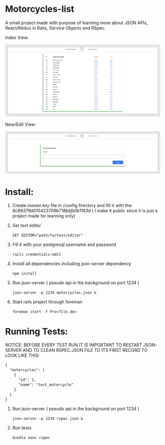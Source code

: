 # Motorcycles-list

A small project made with purpose of learning more about JSON APIs, React/Redux in Rails, Service Objects and RSpec.

Index View:

![Alt text](app/assets/images/readme1.png?raw=true "Readme img")

New/Edit View:

![Alt text](app/assets/images/readme2.png?raw=true "Readme img")

# Install:  

1) Create *master.key* file in /config firectory and fill it with the *8c89379d015423709b718bbfa1b1183d* ( I make it public since it is just a project made for learning only) 

2) Set text editor 

   ```SET EDITOR="path/to/text/editor"```

3) Fill it with your postgresql username and password

   ```rails credentials:edit```

4) Install all dependencies including json-server dependency

   ```npm install```

5) Run json-server ( pseudo api in the background on port 1234 )

   ```json-server -p 1234 motorcycles.json & ```

6) Start rails project through foreman

   ```foreman start -f Procfile.dev ```


# Running Tests: 

NOTICE: BEFORE EVERY TEST RUN IT IS IMPORTANT TO RESTART JSON-SERVER AND TO CLEAN RSPEC.JSON FILE TO ITS FIRST RECORD TO LOOK LIKE THIS:

```
{
  "motorcycles": [
    {
      "id": 1,
      "name": "test_motorcycle"
    }
  ]
}
```

1) Run json-server ( pseudo api in the background on port 1234 )

   ```json-server -p 1234 rspec.json & ```
   
2) Run tests 

   ``` bundle exec rspec ```

